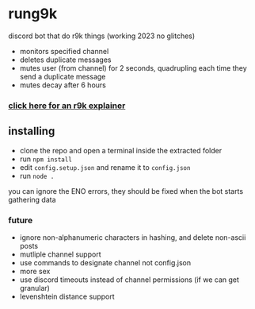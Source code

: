 # rung9k
discord bot that do r9k things (working 2023 no glitches)

- monitors specified channel
- deletes duplicate messages
- mutes user (from channel) for 2 seconds, quadrupling each time they send a duplicate message
- mutes decay after 6 hours

### [click here for an r9k explainer](https://blog.xkcd.com/2008/01/14/robot9000-and-xkcd-signal-attacking-noise-in-chat/)

## installing
- clone the repo and open a terminal inside the extracted folder
- run `npm install`
- edit `config.setup.json` and rename it to `config.json`
- run `node .`

you can ignore the ENO errors, they should be fixed when the bot starts gathering data

### future
- ignore non-alphanumeric characters in hashing, and delete non-ascii posts
- mutliple channel support
- use commands to designate channel not config.json
- more sex
- use discord timeouts instead of channel permissions (if we can get granular)
- levenshtein distance support
